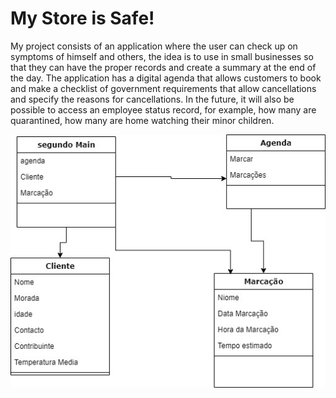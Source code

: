 # My Store is Safe!


My project consists of an application where the user can check up on symptoms of himself and others, the idea is to use in small businesses so that they can have the proper records and create a summary at the end of the day.
The application has a digital agenda that allows customers to book and make a checklist of government requirements that allow cancellations and specify the reasons for cancellations.
In the future, it will also be possible to access an employee status record, for example, how many are quarantined, how many are home watching their minor children.

![](images/diagrama.jpg)
